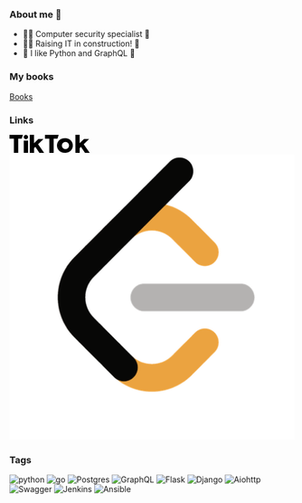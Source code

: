 ### About me 👋
- 🕵️‍♂️ Computer security specialist 🔐
- 🐱‍💻 Raising IT in construction! 🌉
- 🐍 I like Python and GraphQL 🌌

### My books

[Books](BOOKS.md)

### Links

[<img src="./tiktok-logo.svg"/>](https://www.tiktok.com/@_vodkar)
[<img src="./LeetCode_logo_black.png"/>](https://leetcode.com/vodkar/)

### Tags

![python](https://img.shields.io/badge/Python%20-%23FFD946.svg?&style=for-the-badge&logo=python) ![go](https://img.shields.io/badge/go%20-%23003F6A.svg?&style=for-the-badge&logo=go) 
![Postgres](https://img.shields.io/badge/PostgreS%20-%23DBDBDB.svg?&style=for-the-badge&logo=postgresql)
![GraphQL](https://img.shields.io/badge/GraphQL%20-%2311085A.svg?&style=for-the-badge&logo=graphql)
![Flask](https://img.shields.io/badge/Flask%20-%23333333.svg?&style=for-the-badge&logo=flask)
![Django](https://img.shields.io/badge/Django%20-%230C4B33.svg?&style=for-the-badge&logo=django)
![Aiohttp](https://img.shields.io/badge/aiohttp-0FC0FC.svg?&style=for-the-badge&logo=aiohttp)
![Swagger](https://img.shields.io/badge/Swagger%20-%23FF5126.svg?&style=for-the-badge&logo=swagger)
![Jenkins](https://img.shields.io/badge/Jenkins-E4D96F.svg?&style=for-the-badge&logo=Jenkins)
![Ansible](https://img.shields.io/badge/Ansible-000000.svg?&style=for-the-badge&logo=Ansible)
